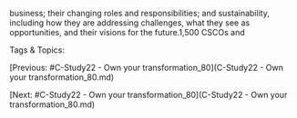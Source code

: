 business; their changing roles and responsibilities; 
and sustainability, including how they are addressing 
challenges, what they see as opportunities, and their 
visions for the future.1,500
CSCOs and  

   Tags & Topics:
   

[Previous: #C-Study22 - Own your transformation_80](C-Study22 - Own your transformation_80.md)

[Next: #C-Study22 - Own your transformation_80](C-Study22 - Own your transformation_80.md)